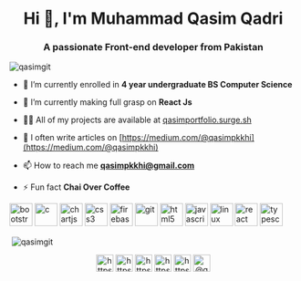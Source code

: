<h1 align="center">Hi 👋, I'm Muhammad Qasim Qadri</h1>
<h3 align="center">A passionate Front-end developer from Pakistan</h3>

<p align="left"> <img src="https://komarev.com/ghpvc/?username=qasimgit" alt="qasimgit" /> </p>

- 🔭 I’m currently enrolled in **4 year undergraduate BS Computer Science**

- 🌱 I’m currently making full grasp on **React Js**

- 👨‍💻 All of my projects are available at [qasimportfolio.surge.sh](qasimportfolio.surge.sh)

- 📝 I often write articles on [https://medium.com/@qasimpkkhi](https://medium.com/@qasimpkkhi)

- 📫 How to reach me **qasimpkkhi@gmail.com**

- ⚡ Fun fact **Chai Over Coffee**

<p align="left"><img src="https://devicons.github.io/devicon/devicon.git/icons/bootstrap/bootstrap-plain.svg" alt="bootstrap" width="40" height="40"/> <img src="https://devicons.github.io/devicon/devicon.git/icons/c/c-original.svg" alt="c" width="40" height="40"/> <img src="https://www.chartjs.org/media/logo-title.svg" alt="chartjs" width="40" height="40"/> <img src="https://devicons.github.io/devicon/devicon.git/icons/css3/css3-original-wordmark.svg" alt="css3" width="40" height="40"/> <img src="https://www.vectorlogo.zone/logos/firebase/firebase-icon.svg" alt="firebase" width="40" height="40"/> <img src="https://www.vectorlogo.zone/logos/git-scm/git-scm-icon.svg" alt="git" width="40" height="40"/> <img src="https://devicons.github.io/devicon/devicon.git/icons/html5/html5-original-wordmark.svg" alt="html5" width="40" height="40"/> <img src="https://devicons.github.io/devicon/devicon.git/icons/javascript/javascript-original.svg" alt="javascript" width="40" height="40"/> <img src="https://devicons.github.io/devicon/devicon.git/icons/linux/linux-original.svg" alt="linux" width="40" height="40"/> <img src="https://devicons.github.io/devicon/devicon.git/icons/react/react-original-wordmark.svg" alt="react" width="40" height="40"/> <img src="https://devicons.github.io/devicon/devicon.git/icons/typescript/typescript-original.svg" alt="typescript" width="40" height="40"/></p>

<p>&nbsp;<img align="center" src="https://github-readme-stats.vercel.app/api?username=qasimgit&show_icons=true" alt="qasimgit" /></p>

<p align="center">
<a href="https://dev.to/https://dev.to/qasimgit" target="blank"><img align="center" src="https://cdn.jsdelivr.net/npm/simple-icons@3.0.1/icons/dev-dot-to.svg" alt="https://dev.to/qasimgit" height="30" width="30" /></a>
<a href="https://twitter.com/https://twitter.com/muhammad_qasiim" target="blank"><img align="center" src="https://cdn.jsdelivr.net/npm/simple-icons@3.0.1/icons/twitter.svg" alt="https://twitter.com/muhammad_qasiim" height="30" width="30" /></a>
<a href="https://linkedin.com/in/https://www.linkedin.com/in/muhammad-qasim-qadri-2397ab150/" target="blank"><img align="center" src="https://cdn.jsdelivr.net/npm/simple-icons@3.0.1/icons/linkedin.svg" alt="https://www.linkedin.com/in/muhammad-qasim-qadri-2397ab150/" height="30" width="30" /></a>
<a href="https://stackoverflow.com/users/https://stackoverflow.com/users/11687571/muhammad-qasim-qadri" target="blank"><img align="center" src="https://cdn.jsdelivr.net/npm/simple-icons@3.0.1/icons/stackoverflow.svg" alt="https://stackoverflow.com/users/11687571/muhammad-qasim-qadri" height="30" width="30" /></a>
<a href="https://fb.com/https://www.facebook.com/muhmdqasimqadri" target="blank"><img align="center" src="https://cdn.jsdelivr.net/npm/simple-icons@3.0.1/icons/facebook.svg" alt="https://www.facebook.com/muhmdqasimqadri" height="30" width="30" /></a>
<a href="https://medium.com/@qasimpkkhi" target="blank"><img align="center" src="https://cdn.jsdelivr.net/npm/simple-icons@3.0.1/icons/medium.svg" alt="@qasimpkkhi" height="30" width="30" /></a>
</p>
